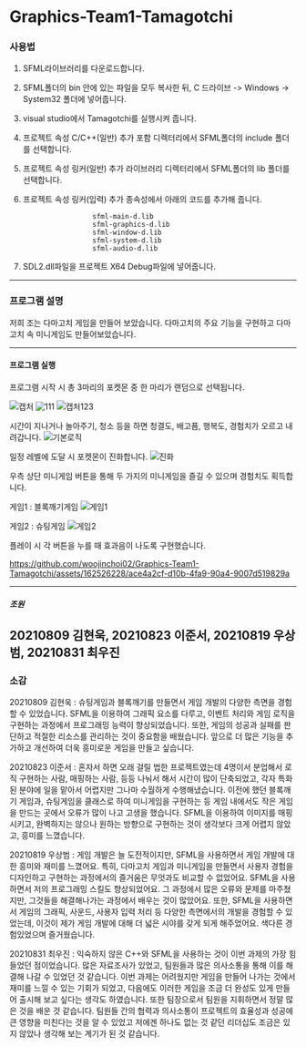 # Graphics-Team1-Tamagotchi

### 사용법
1. SFML라이브러리를 다운로드합니다.
2. SFML폴더의 bin 안에 있는 파일을 모두 복사한 뒤, C 드라이브 -> Windows -> System32 폴더에 넣어줍니다.
3. visual studio에서 Tamagotchi를 실행시켜 줍니다.
4. 프로젝트 속성 C/C++(일반) 추가 포함 디렉터리에서 SFML폴더의 include 폴더를 선택합니다.
5. 프로젝트 속성 링커(일반) 추가 라이브러리 디렉터리에서 SFML폴더의 lib 폴더를 선택합니다.
6. 프로젝트 속성 링커(입력) 추가 종속성에서 아래의 코드를 추가해 줍니다.
   
                        sfml-main-d.lib
                        sfml-graphics-d.lib
                        sfml-window-d.lib
                        sfml-system-d.lib
                        sfml-audio-d.lib
7. SDL2.dll파일을 프로젝트 X64 Debug파일에 넣어줍니다.
---------
### 프로그램 설명
저희 조는 다마고치 게임을 만들어 보았습니다. 다마고치의 주요 기능을 구현하고 다마고치 속 미니게임도 만들어보았습니다.

--------
#### 프로그램 실행 
프로그램 시작 시 총 3마리의 포켓몬 중 한 마리가 랜덤으로 선택됩니다.

![캡처](https://github.com/woojinchoi02/Graphics-Team1-Tamagotchi/assets/162526228/0bf29758-0517-4627-8581-f850b55a4a38)
![111](https://github.com/woojinchoi02/Graphics-Team1-Tamagotchi/assets/162526228/67457b9a-aa32-43e4-8574-096a12cdf485)
![캡처123](https://github.com/woojinchoi02/Graphics-Team1-Tamagotchi/assets/162526228/cf748d00-0bcb-48a2-8651-1de8aad67064)

시간이 지나거나 놀아주기, 청소 등을 하면 청결도, 배고픔, 행복도, 경험치가 오르고 내려갑니다.
![기본로직](https://github.com/woojinchoi02/Graphics-Team1-Tamagotchi/assets/162526228/927c255a-4751-4309-a3f3-d326c9149b50)

일정 레벨에 도달 시 포켓몬이 진화합니다.
![진화](https://github.com/woojinchoi02/Graphics-Team1-Tamagotchi/assets/162526228/59fa740d-d7dd-400d-b186-de0e87320352)

우측 상단 미니게임 버튼을 통해 두 가지의 미니게임을 즐길 수 있으며 경험치도 획득합니다.

게임1 : 블록깨기게임
![게임1](https://github.com/woojinchoi02/Graphics-Team1-Tamagotchi/assets/162526228/f24d1230-c169-4f7a-89e8-674cf352f4ad)

게임2 : 슈팅게임
![게임2](https://github.com/woojinchoi02/Graphics-Team1-Tamagotchi/assets/162526228/1a83e135-32b4-4238-af54-ae025d67cdeb)

플레이 시 각 버튼을 누를 때 효과음이 나도록 구현했습니다.

https://github.com/woojinchoi02/Graphics-Team1-Tamagotchi/assets/162526228/ace4a2cf-d10b-4fa9-90a4-9007d519829a

------
##### 조원
20210809 김현욱, 20210823 이준서, 20210819 우상범, 20210831 최우진
------
### 소감
20210809 김현욱 : 슈팅게임과 블록깨기를 만들면서 게임 개발의 다양한 측면을 경험할 수 있었습니다. SFML을 이용하여 그래픽 요소를 다루고, 이벤트 처리와 게임 로직을 구현하는 과정에서 프로그래밍 능력이 향상되었습니다. 또한, 게임의 성공과 실패를 판단하고 적절한 리소스를 관리하는 것이 중요함을 배웠습니다. 앞으로 더 많은 기능을 추가하고 개선하여 더욱 흥미로운 게임을 만들고 싶습니다.

20210823 이준서 : 혼자서 하면 오래 걸릴 법한 프로젝트였는데 4명이서 분업해서 로직 구현하는 사람, 매핑하는 사람, 등등 나눠서  해서 시간이 많이 단축되었고, 각자 특화된 분야에 일을 맡아서 어렵지만 그나마 수월하게 수행해냈습니다.  이전에 했던 블록깨기 게임과, 슈팅게임을 클래스로 하여 미니게임을 구현하는 등 게임 내에서도 작은 게임을 만드는 곳에서 오류가 많이 나고 고생을 했습니다. SFML을 이용하여 이미지를 매핑시키고, 완벽하지는 않으나 원하는 방향으로 구현하는 것이 생각보다 크게 어렵지 않았고, 흥미를 느꼈습니다.

20210819 우상범 : 게임 개발은 늘 도전적이지만, SFML을 사용하면서 게임 개발에 대한 흥미와 재미를 느꼈어요. 특히, 다마고치 게임과 미니게임을 만들면서 사용자 경험을 디자인하고 구현하는 과정에서의 즐거움은 무엇과도 비교할 수 없었어요. SFML을 사용하면서 저의 프로그래밍 스킬도 향상되었어요. 그 과정에서 많은 오류와 문제를 마주쳤지만, 그것들을 해결해나가는 과정에서 배우는 것이 많았어요. 또한, SFML을 사용하면서 게임의 그래픽, 사운드, 사용자 입력 처리 등 다양한 측면에서의 개발을 경험할 수 있었는데, 이것이 제가 게임 개발에 대해 더 넓은 시야를 갖게 되게 해주었어요. 색다른 경험있었으며 즐거웠습니다.

20210831 최우진 : 익숙하지 않은 C++와 SFML을 사용하는 것이 이번 과제의 가장 힘들었던 점이었습니다. 많은 자료조사가 있었고, 팀원들과 많은 의사소통을 통해 이를 해결해 나갈 수 있었던 것 같습니다. 이번 과제는 어려웠지만 게임을 만들어 나가는 것에서 재미를 느낄 수 있는 기회가 되었고, 다음에도 이러한 게임을 조금 더 완성도 있게 만들어 출시해 보고 싶다는 생각도 하였습니다. 또한 팀장으로서 팀원을 지휘하면서 정말 많은 것을 배운 것 같습니다. 팀원들 간의 협력과 의사소통이 프로젝트의 효율성과 성공에 큰 영향을 미친다는 것을 알 수 있었고 저에겐 하나도 없는 것 같던 리더십도 조금은 있지 않았나 생각해 보는 계기가 된 것 같습니다. 

